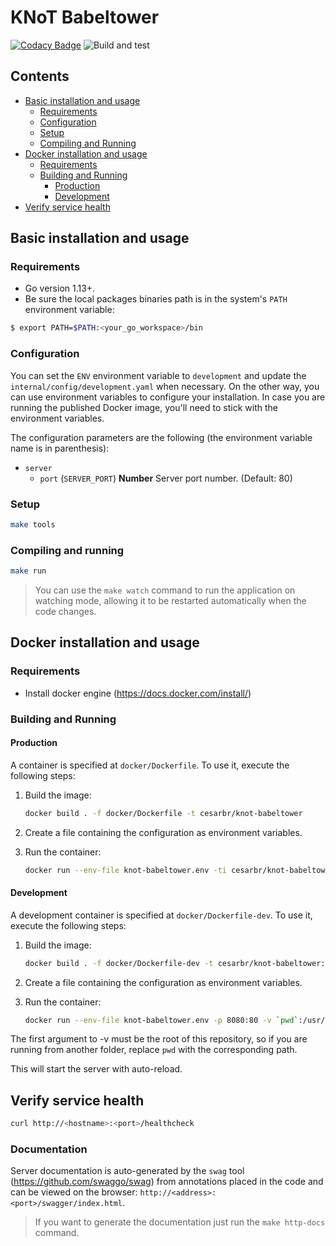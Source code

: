 # KNoT Babeltower

[![Codacy Badge](https://api.codacy.com/project/badge/Grade/9140aa8c06934071ad6e3cf3b1b148ff)](https://www.codacy.com/manual/joaoaneto/knot-babeltower?utm_source=github.com&amp;utm_medium=referral&amp;utm_content=CESARBR/knot-babeltower&amp;utm_campaign=Badge_Grade)
![Build and test](https://github.com/cesarbr/knot-babeltower/workflows/Build%20and%20test/badge.svg)
## Contents

- [Basic installation and usage](#basic-installation-and-usage)
  - [Requirements](#requirements)
  - [Configuration](#configuration)
  - [Setup](#setup)
  - [Compiling and Running](#compiling-and-running)
- [Docker installation and usage](#docker-installation-and-usage)
  - [Requirements](#requirements)
  - [Building and Running](#building-and-running)
    - [Production](#production)
    - [Development](#development)
- [Verify service health](#verify-service-health)

## Basic installation and usage

### Requirements

- Go version 1.13+.
- Be sure the local packages binaries path is in the system's `PATH` environment variable:

```bash
$ export PATH=$PATH:<your_go_workspace>/bin
```

### Configuration

You can set the `ENV` environment variable to `development` and update the `internal/config/development.yaml` when necessary. On the other way, you can use environment variables to configure your installation. In case you are running the published Docker image, you'll need to stick with the environment variables.

The configuration parameters are the following (the environment variable name is in parenthesis):

- `server`
  - `port` (`SERVER_PORT`) **Number** Server port number. (Default: 80)

### Setup

```bash
make tools
```

### Compiling and running

```bash
make run
```

> You can use the `make watch` command to run the application on watching mode, allowing it to be restarted automatically when the code changes.

## Docker installation and usage

### Requirements

- Install docker engine (<https://docs.docker.com/install/>)

### Building and Running

#### Production

A container is specified at `docker/Dockerfile`. To use it, execute the following steps:

01. Build the image:

    ```bash
    docker build . -f docker/Dockerfile -t cesarbr/knot-babeltower
    ```

01. Create a file containing the configuration as environment variables.

01. Run the container:

    ```bash
    docker run --env-file knot-babeltower.env -ti cesarbr/knot-babeltower
    ```

#### Development

A development container is specified at `docker/Dockerfile-dev`. To use it, execute the following steps:

01. Build the image:

    ```bash
    docker build . -f docker/Dockerfile-dev -t cesarbr/knot-babeltower:dev
    ```

01. Create a file containing the configuration as environment variables.

01. Run the container:

    ```bash
    docker run --env-file knot-babeltower.env -p 8080:80 -v `pwd`:/usr/src/app -ti cesarbr/knot-babeltower:dev
    ```

The first argument to -v must be the root of this repository, so if you are running from another folder, replace `pwd` with the corresponding path.

This will start the server with auto-reload.

## Verify service health

```bash
curl http://<hostname>:<port>/healthcheck
```

### Documentation

Server documentation is auto-generated by the `swag` tool (<https://github.com/swaggo/swag>) from annotations placed in the code and can be viewed on the browser: `http://<address>:<port>/swagger/index.html`.

> If you want to generate the documentation just run the `make http-docs` command.

